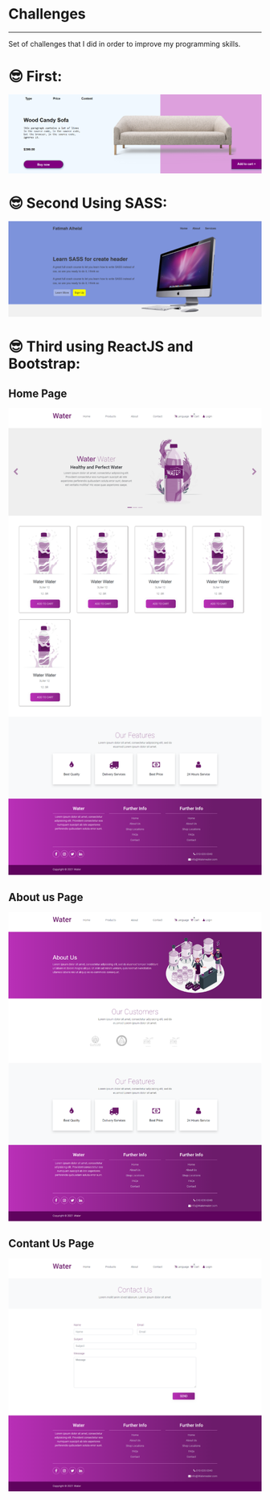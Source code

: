 # Challenges
<hr>
Set of challenges that I did in order to improve my programming skills.

# :sunglasses: First:
<img src="img/first.png">

# :sunglasses: Second Using SASS:
<img src="img/sec.png">

# :sunglasses: Third using ReactJS and Bootstrap:
## Home Page
<img src="img/Shooping-Product.png">

## About us Page
<img src="img/Shooping-About (1).png">

## Contant Us Page
<img src="img/Shooping-Contant.png">
